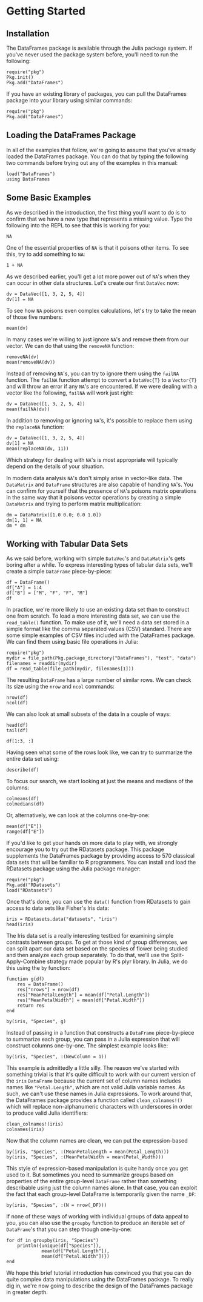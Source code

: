 # Getting Started

## Installation

The DataFrames package is available through the Julia package system. If you've never used the package system before, you'll need to run the following:

	require("pkg")
	Pkg.init()
	Pkg.add("DataFrames")

If you have an existing library of packages, you can pull the DataFrames package into your library using similar commands:

	require("pkg")
	Pkg.add("DataFrames")

## Loading the DataFrames Package

In all of the examples that follow, we're going to assume that you've already loaded the DataFrames package. You can do that by typing the following two commands before trying out any of the examples in this manual:

	load("DataFrames")
	using DataFrames

## Some Basic Examples

As we described in the introduction, the first thing you'll want to do is to confirm that we have a new type that represents a missing value. Type the following into the REPL to see that this is working for you:

	NA

One of the essential properties of `NA` is that it poisons other items. To see this, try to add something to `NA`:

	1 + NA

As we described earlier, you'll get a lot more power out of `NA`'s when they can occur in other data structures. Let's create our first `DataVec` now:

	dv = DataVec([1, 3, 2, 5, 4])
	dv[1] = NA

To see how `NA` poisons even complex calculations, let's try to take the mean of those five numbers:

	mean(dv)

In many cases we're willing to just ignore `NA`'s and remove them from our vector. We can do that using the `removeNA` function:

	removeNA(dv)
	mean(removeNA(dv))

Instead of removing `NA`'s, you can try to ignore them using the `failNA` function. The `failNA` function attempt to convert a `DataVec{T}` to a `Vector{T}` and will throw an error if any `NA`'s are encountered. If we were dealing with a vector like the following, `failNA` will work just right:

	dv = DataVec([1, 3, 2, 5, 4])
	mean(failNA(dv))

In addition to removing or ignoring `NA`'s, it's possible to replace them using the `replaceNA` function:

	dv = DataVec([1, 3, 2, 5, 4])
	dv[1] = NA
	mean(replaceNA(dv, 11))

Which strategy for dealing with `NA`'s is most appropriate will typically depend on the details of your situation.

In modern data analysis `NA`'s don't simply arise in vector-like data. The `DataMatrix` and `DataFrame` structures are also capable of handling `NA`'s. You can confirm for yourself that the presence of `NA`'s poisons matrix operations in the same way that it poisons vector operations by creating a simple `DataMatrix` and trying to perform matrix multiplication:

	dm = DataMatrix([1.0 0.0; 0.0 1.0])
	dm[1, 1] = NA
	dm * dm

## Working with Tabular Data Sets

As we said before, working with simple `DataVec`'s and `DataMatrix`'s gets boring after a while. To express interesting types of tabular data sets, we'll create a simple `DataFrame` piece-by-piece:

	df = DataFrame()
	df["A"] = 1:4
	df["B"] = ["M", "F", "F", "M"]
	df

In practice, we're more likely to use an existing data set than to construct one from scratch. To load a more interesting data set, we can use the `read_table()` function. To make use of it, we'll need a data set stored in a simple format like the comma separated values (CSV) standard. There are some simple examples of CSV files included with the DataFrames package. We can find them using basic file operations in Julia:

	require("pkg")
	mydir = file_path(Pkg.package_directory("DataFrames"), "test", "data")
	filenames = readdir(mydir)
	df = read_table(file_path(mydir, filenames[1]))

The resulting `DataFrame` has a large number of similar rows. We can check its size using the `nrow` and `ncol` commands:

	nrow(df)
	ncol(df)

We can also look at small subsets of the data in a couple of ways:

	head(df)
	tail(df)

	df[1:3, :]

Having seen what some of the rows look like, we can try to summarize the entire data set using:

	describe(df)

To focus our search, we start looking at just the means and medians of the columns:

	colmeans(df)
	colmedians(df)

Or, alternatively, we can look at the columns one-by-one:

	mean(df["E"])
	range(df["E"])

If you'd like to get your hands on more data to play with, we strongly encourage you to try out the RDatasets package. This package supplements the DataFrames package by providing access to 570 classical data sets that will be familiar to R programmers. You can install and load the RDatasets package using the Julia package manager:

	require("pkg")
	Pkg.add("RDatasets")
	load("RDatasets")

Once that's done, you can use the `data()` function from RDatasets to gain access to data sets like Fisher's Iris data:

	iris = RDatasets.data("datasets", "iris")
	head(iris)

The Iris data set is a really interesting testbed for examining simple contrasts between groups. To get at those kind of group differences, we can split apart our data set based on the species of flower being studied and then analyze each group separately. To do that, we'll use the Split-Apply-Combine strategy made popular by R's plyr library. In Julia, we do this using the `by` function:

	function g(df)
		res = DataFrame()
		res["nrows"] = nrow(df)
		res["MeanPetalLength"] = mean(df["Petal.Length"])
		res["MeanPetalWidth"] = mean(df["Petal.Width"])
		return res
	end

	by(iris, "Species", g)

Instead of passing in a function that constructs a `DataFrame` piece-by-piece to summarize each group, you can pass in a Julia expression that will construct columns one-by-one. The simplest example looks like:

	by(iris, "Species", :(NewColumn = 1))

This example is admittedly a little silly. The reason we've started with something trivial is that it's quite difficult to work with our current version of the `iris` `DataFrame` because the current set of column names includes names like `"Petal.Length"`, which are not valid Julia variable names. As such, we can't use these names in Julia expressions. To work around that, the DataFrames package provides a function called `clean_colnames!()` which will replace non-alphanumeric characters with underscores in order to produce valid Julia identifiers:

	clean_colnames!(iris)
	colnames(iris)

Now that the column names are clean, we can put the expression-based

	by(iris, "Species", :(MeanPetalLength = mean(Petal_Length)))
	by(iris, "Species", :(MeanPetalWidth = mean(Petal_Width)))

This style of expression-based manipulation is quite handy once you get used to it. But sometimes you need to summarize groups based on properties of the entire group-level `DataFrame` rather than something describable using just the column names alone. In that case, you can exploit the fact that each group-level DataFrame is temporarily given the name `_DF`:

	by(iris, "Species", :(N = nrow(_DF)))

If none of these ways of working with individual groups of data appeal to you, you can also use the `groupby` function to produce an iterable set of `DataFrame`'s that you can step though one-by-one:

	for df in groupby(iris, "Species")
		println({unique(df["Species"]),
				 mean(df["Petal.Length"]),
				 mean(df["Petal.Width"])})
	end

We hope this brief tutorial introduction has convinced you that you can do quite complex data manipulations using the DataFrames package. To really dig in, we're now going to describe the design of the DataFrames package in greater depth.
